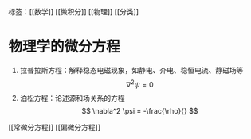 标签：[[数学]] [[微积分]] [[物理]] [[分类]]

# 物理学的微分方程

1. 拉普拉斯方程：解释稳态电磁现象，如静电、介电、稳恒电流、静磁场等
$$
\nabla^2 \psi = 0
$$
2. 泊松方程：论述源和场关系的方程
$$
\nabla^2 \psi = -\frac{\rho}{}
$$


[[常微分方程]] [[偏微分方程]]